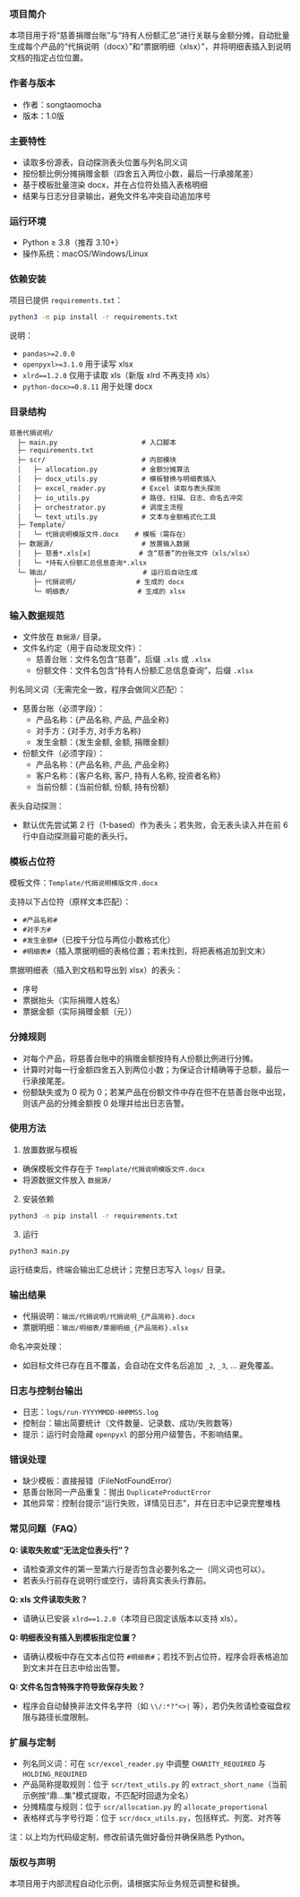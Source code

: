 ### 项目简介

本项目用于将“慈善捐赠台账”与“持有人份额汇总”进行关联与金额分摊，自动批量生成每个产品的“代捐说明（docx）”和“票据明细（xlsx）”，并将明细表插入到说明文档的指定占位位置。


### 作者与版本

- 作者：songtaomocha
- 版本：1.0版


### 主要特性

- 读取多份源表，自动探测表头位置与列名同义词
- 按份额比例分摊捐赠金额（四舍五入两位小数，最后一行承接尾差）
- 基于模板批量渲染 docx，并在占位符处插入表格明细
- 结果与日志分目录输出，避免文件名冲突自动追加序号


### 运行环境

- Python ≥ 3.8（推荐 3.10+）
- 操作系统：macOS/Windows/Linux


### 依赖安装

项目已提供 `requirements.txt`：

```bash
python3 -m pip install -r requirements.txt
```

说明：
- `pandas>=2.0.0`
- `openpyxl>=3.1.0` 用于读写 xlsx
- `xlrd==1.2.0` 仅用于读取 xls（新版 xlrd 不再支持 xls）
- `python-docx>=0.8.11` 用于处理 docx


### 目录结构

```
慈善代捐说明/
  ├─ main.py                     # 入口脚本
  ├─ requirements.txt
  ├─ scr/                        # 内部模块
  │   ├─ allocation.py           # 金额分摊算法
  │   ├─ docx_utils.py           # 模板替换与明细表插入
  │   ├─ excel_reader.py         # Excel 读取与表头探测
  │   ├─ io_utils.py             # 路径、扫描、日志、命名去冲突
  │   ├─ orchestrator.py         # 调度主流程
  │   └─ text_utils.py           # 文本与金额格式化工具
  ├─ Template/
  │   └─ 代捐说明模版文件.docx    # 模板（需存在）
  ├─ 数据源/                      # 放置输入数据
  │   ├─ 慈善*.xls[x]            # 含“慈善”的台账文件（xls/xlsx）
  │   └─ *持有人份额汇总信息查询*.xlsx
  └─ 输出/                        # 运行后自动生成
      ├─ 代捐说明/               # 生成的 docx
      └─ 明细表/                 # 生成的 xlsx
```


### 输入数据规范

- 文件放在 `数据源/` 目录。
- 文件名约定（用于自动发现文件）：
  - 慈善台账：文件名包含“慈善”，后缀 `.xls` 或 `.xlsx`
  - 份额文件：文件名包含“持有人份额汇总信息查询”，后缀 `.xlsx`

列名同义词（无需完全一致，程序会做同义匹配）：
- 慈善台账（必须字段）：
  - 产品名称：{产品名称, 产品, 产品全称}
  - 对手方：{对手方, 对手方名称}
  - 发生金额：{发生金额, 金额, 捐赠金额}
- 份额文件（必须字段）：
  - 产品名称：{产品名称, 产品, 产品全称}
  - 客户名称：{客户名称, 客户, 持有人名称, 投资者名称}
  - 当前份额：{当前份额, 份额, 持有份额}

表头自动探测：
- 默认优先尝试第 2 行（1-based）作为表头；若失败，会无表头读入并在前 6 行中自动探测最可能的表头行。


### 模板占位符

模板文件：`Template/代捐说明模版文件.docx`

支持以下占位符（原样文本匹配）：
- `#产品名称#`
- `#对手方#`
- `#发生金额#`（已按千分位与两位小数格式化）
- `#明细表#`（插入票据明细的表格位置；若未找到，将把表格追加到文末）

票据明细表（插入到文档和导出到 xlsx）的表头：
- 序号
- 票据抬头（实际捐赠人姓名）
- 票据金额（实际捐赠金额（元））


### 分摊规则

- 对每个产品，将慈善台账中的捐赠金额按持有人份额比例进行分摊。
- 计算时对每一行金额四舍五入到两位小数；为保证合计精确等于总额，最后一行承接尾差。
- 份额缺失或为 0 视为 0；若某产品在份额文件中存在但不在慈善台账中出现，则该产品的分摊金额按 0 处理并给出日志告警。


### 使用方法

1) 放置数据与模板
- 确保模板文件存在于 `Template/代捐说明模版文件.docx`
- 将源数据文件放入 `数据源/`

2) 安装依赖
```bash
python3 -m pip install -r requirements.txt
```

3) 运行
```bash
python3 main.py
```

运行结束后，终端会输出汇总统计；完整日志写入 `logs/` 目录。


### 输出结果

- 代捐说明：`输出/代捐说明/代捐说明_{产品简称}.docx`
- 票据明细：`输出/明细表/票据明细_{产品简称}.xlsx`

命名冲突处理：
- 如目标文件已存在且不覆盖，会自动在文件名后追加 `_2`, `_3`, ... 避免覆盖。


### 日志与控制台输出

- 日志：`logs/run-YYYYMMDD-HHMMSS.log`
- 控制台：输出简要统计（文件数量、记录数、成功/失败数等）
- 提示：运行时会隐藏 `openpyxl` 的部分用户级警告，不影响结果。


### 错误处理

- 缺少模板：直接报错（FileNotFoundError）
- 慈善台账同一产品重复：抛出 `DuplicateProductError`
- 其他异常：控制台提示“运行失败，详情见日志”，并在日志中记录完整堆栈


### 常见问题（FAQ）

**Q: 读取失败或“无法定位表头行”？**
- 请检查源文件的第一至第六行是否包含必要列名之一（同义词也可以）。
- 若表头行前存在说明行或空行，请将真实表头行靠前。

**Q: xls 文件读取失败？**
- 请确认已安装 `xlrd==1.2.0`（本项目已固定该版本以支持 xls）。

**Q: 明细表没有插入到模板指定位置？**
- 请确认模板中存在文本占位符 `#明细表#`；若找不到占位符，程序会将表格追加到文末并在日志中给出告警。

**Q: 文件名包含特殊字符导致保存失败？**
- 程序会自动替换非法文件名字符（如 `\\/:*?"<>|` 等），若仍失败请检查磁盘权限与路径长度限制。


### 扩展与定制

- 列名同义词：可在 `scr/excel_reader.py` 中调整 `CHARITY_REQUIRED` 与 `HOLDING_REQUIRED`
- 产品简称提取规则：位于 `scr/text_utils.py` 的 `extract_short_name`（当前示例按“鼎…集”模式提取，不匹配时回退为全名）
- 分摊精度与规则：位于 `scr/allocation.py` 的 `allocate_proportional`
- 表格样式与字号行距：位于 `scr/docx_utils.py`，包括样式、列宽、对齐等

注：以上均为代码级定制，修改前请先做好备份并确保熟悉 Python。


### 版权与声明

本项目用于内部流程自动化示例，请根据实际业务规范调整和替换。

